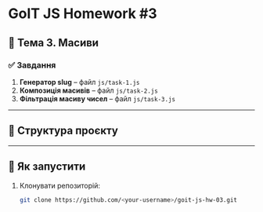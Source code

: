 # GoIT JS Homework #3

## 📌 Тема 3. Масиви

### ✅ Завдання

1. **Генератор slug** – файл `js/task-1.js`
2. **Композиція масивів** – файл `js/task-2.js`
3. **Фільтрація масиву чисел** – файл `js/task-3.js`

---

## 📂 Структура проєкту

---

## 🚀 Як запустити

1. Клонувати репозиторій:
   ```bash
   git clone https://github.com/<your-username>/goit-js-hw-03.git
   ```
